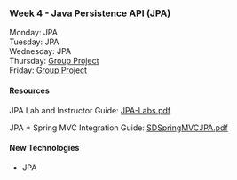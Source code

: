 ### Week 4 - Java Persistence API (JPA)
Monday:  JPA  
Tuesday:  JPA  
Wednesday: JPA  
Thursday: [Group Project](GroupProject)  
Friday: [Group Project](GroupProject)  

#### Resources
JPA Lab and Instructor Guide: [JPA-Labs.pdf](JPA/JPA-Labs.pdf) 


JPA + Spring MVC Integration Guide: [SDSpringMVCJPA.pdf](JPA/SDSpringMVCJPA.pdf)

#### New Technologies
* JPA  
